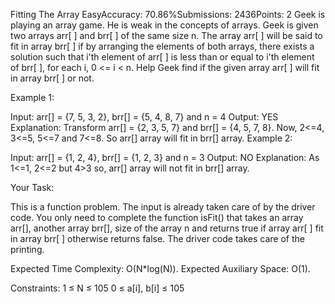 Fitting The Array
EasyAccuracy: 70.86%Submissions: 2436Points: 2
Geek is playing an array game. He is weak in the concepts of arrays. Geek is given two arrays arr[ ] and brr[ ] of the same size n. The array arr[ ] will be said to fit in array brr[ ] if by arranging the elements of both arrays, there exists a solution such that i'th element of arr[ ] is less than or equal to i'th element of brr[ ], for each i, 0 <= i < n. Help Geek find if the given array arr[ ] will fit in array brr[ ] or not.

Example 1:

Input: arr[] = {7, 5, 3, 2},
       brr[] = {5, 4, 8, 7} and n = 4
Output: YES
Explanation:
Transform arr[] = {2, 3, 5, 7} and
brr[] = {4, 5, 7, 8}.
Now, 2<=4, 3<=5, 5<=7 and 7<=8.
So arr[] array will fit in brr[] array.
Example 2:

Input: arr[] = {1, 2, 4},
       brr[] = {1, 2, 3} and n = 3 
Output: NO
Explanation: 
As 1<=1, 2<=2 but 4>3 so, 
arr[] array will not fit in brr[] array. 

Your Task:

This is a function problem. The input is already taken care of by the driver code. You only need to complete the function isFit() that takes an array arr[], another array brr[], size of the array n and returns true if array arr[ ] fit in array brr[ ] otherwise returns false. The driver code takes care of the printing.

Expected Time Complexity: O(N*log(N)).
Expected Auxiliary Space: O(1).

Constraints:
1 ≤ N ≤ 105
0 ≤ a[i], b[i] ≤ 105